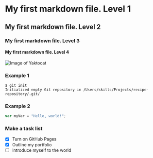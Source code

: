 # My first markdown file. Level 1
## My first markdown file. Level 2
### My first markdown file. Level 3
#### My first markdown file. Level 4

![Image of Yaktocat](https://octodex.github.com/images/yaktocat.png)

### Example 1
```
$ git init
Initialized empty Git repository in /Users/skills/Projects/recipe-repository/.git/
```

### Example 2
``` javascript
var myVar = "Hello, world!";
```

### Make a task list
- [x] Turn on GitHub Pages
- [x] Outline my portfolio
- [ ] Introduce myself to the world
